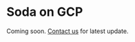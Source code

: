 # Soda on GCP

Coming soon.  [Contact us](mailto:info@sodadata.io?subject=About+Soda+on+GCP) for latest update.
